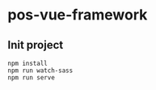 # pos-vue-framework

## Init project
```shell script
npm install
npm run watch-sass
npm run serve
```
